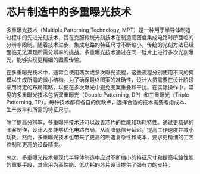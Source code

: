 # 芯片制造中的多重曝光技术

多重曝光技术（Multiple Patterning Technology, MPT）是一种用于半导体制造过程中的先进光刻技术，旨在克服传统光刻技术在制造高密度集成电路时所面临的分辨率限制。随着技术进步，集成电路的特征尺寸不断缩小，传统的光刻方法已经面临无法满足所需分辨率的挑战。多重曝光技术通过在同一硅片上进行多次光刻曝光，能够实现更精细的图案传输。

在多重曝光技术中，通常会使用两次或多次曝光流程，这些流程分别使用不同的掩模以生成所需的微小结构。为了确保最终图案的准确性，设计人员需要在设计阶段采用特定的布局策略，以便在多次曝光中避免图案重叠和干扰。在实际操作中，常见的多重曝光技术包括双重曝光（Double Patterning, DP）和三重曝光（Triple Patterning, TP）。每种技术都有各自的优缺点，选择合适的技术需要考虑成本、生产效率和所需的特征尺寸。

除了提高分辨率，多重曝光技术还可以改善芯片的性能和功耗特性。通过更精确的图案制作，设计人员能够优化电路布局，从而降低信号延迟，提高工作速度并减小功耗。然而，多重曝光技术也带来了更高的制造复杂性和成本，要求更精细的工艺控制和更高的设备精度。

总之，多重曝光技术是现代半导体制造中应对不断缩小的特征尺寸和提高电路性能的重要手段，其应用为高性能、低功耗的芯片设计提供了强有力的支持。